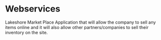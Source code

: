 # Webservices
Lakeshore Market Place
Application that will allow the company to sell any items online  and it will also allow other partners/companies to sell their inventory on the site. 
